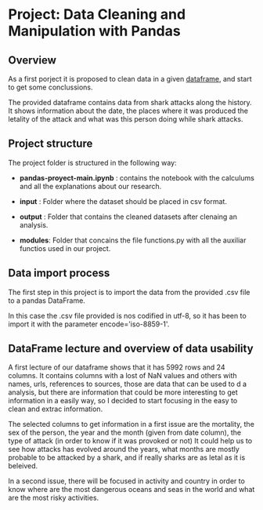 # Project: Data Cleaning and Manipulation with Pandas


## Overview
As a first porject it is proposed to clean data in a given [dataframe](https://www.kaggle.com/teajay/global-shark-attacks/version/1), and start to get some conclussions.

The provided dataframe contains data from shark attacks along the history. It shows information about the date, the places where it was produced the letality of the attack and what was this person doing while shark attacks.

## Project structure

The project folder is structured in the following way:

* __pandas-proyect-main.ipynb__ : contains the notebook with the calculums and all the explanations about our research.

* __input__ : Folder where the dataset should be placed in csv format.

* __output__ : Folder that contains the cleaned datasets after clenaing an analysis.

* __modules__: Folder that concains the file functions.py with all the auxiliar functios used in our project.

## Data import process

The first step in this project is to import the data from the provided .csv file to a pandas DataFrame.

In this case the .csv file provided is nos codified in utf-8, so it has been to import it with the parameter encode='iso-8859-1'.

## DataFrame lecture and overview of data usability

A first lecture of our dataframe shows that it has 5992 rows and 24 columns. It contains columns with a lost of NaN values and others with names, urls, references to sources, those are data that can be used to d a analysis, but there are information that could be more interesting to get information in a easily way, so I decided to start focusing in the easy to clean and extrac information.

The selected columns to get information in a first issue are the mortality, the sex of the person, the year and the month (given from date column), the type of attack (in order to know if it was provoked or not)
It could help us to see how attacks has evolved around the years, what months are mostly probable to be attacked by a shark, and if really sharks are as letal as it is beleived.

In a second issue, there will be focused in activity and country in order to know where are the most dangerous oceans and seas in the world and what are the most risky activities.
